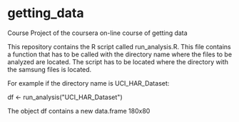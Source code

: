 getting_data
============

Course Project of the coursera on-line course of getting data

This repository contains the  R script called run_analysis.R. This file contains a function that has to be called with the directory name where the files to be analyzed are located. The script has to be located where the directory with the samsung files is located.

For example if the directory name is UCI_HAR_Dataset:

df <- run_analysis("UCI_HAR_Dataset")

The object df contains a new data.frame 180x80

